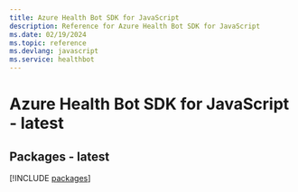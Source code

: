 ```yaml
---
title: Azure Health Bot SDK for JavaScript
description: Reference for Azure Health Bot SDK for JavaScript
ms.date: 02/19/2024
ms.topic: reference
ms.devlang: javascript
ms.service: healthbot
---
```

# Azure Health Bot SDK for JavaScript - latest
## Packages - latest
[!INCLUDE [packages](health-bot-index.md)]